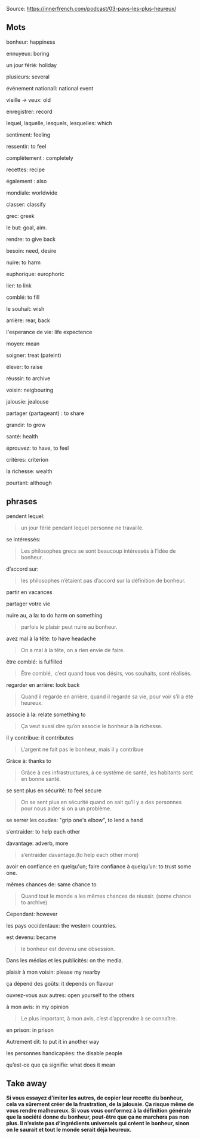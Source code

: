 Source: https://innerfrench.com/podcast/03-pays-les-plus-heureux/

## Mots

bonheur: happiness

ennuyeux: boring

un jour férié: holiday

plusieurs: several

événement nationall: national event

vieille -> veux: old

enregistrer: record

lequel, laquelle, lesquels, lesquelles: which

sentiment: feeling

ressentir: to feel

complètement : completely

recettes: recipe

également : also

mondiale: worldwide

classer: classify

grec: greek

le but: goal, aim.

rendre: to give back

besoin: need, desire

nuire: to harm

euphorique: europhoric

lier: to link

comblé: to fill

le souhait: wish

arrière: rear, back

l'esperance de vie: life expectence

moyen: mean

soigner: treat (pateint)

élever: to raise

réussir: to archive

voisin: neigbouring

jalousie: jealouse

partager (partageant) : to share 

grandir: to grow

santé: health

éprouvez: to have, to feel

critères: criterion

la richesse: wealth

pourtant: although

## phrases

pendent lequel:

>  un jour férié pendant lequel personne ne travaille.

se intéressés:

> Les philosophes grecs se sont beaucoup intéressés à l’idée de bonheur.

d’accord sur:

> les philosophes n’étaient pas d’accord sur la définition de bonheur.

partir en vacances

partager votre vie

nuire au, a la: to do harm on something

> parfois le plaisir peut nuire au bonheur.

avez mal à la tête: to have headache

> On a mal à la tête, on a rien envie de faire.

être comblé: is fulfilled

> Être comblé,  c’est quand tous vos désirs, vos souhaits, sont réalisés.

regarder en arrière: look back 

> Quand il regarde en arrière, quand il regarde sa vie, pour voir s’il a été heureux.

associe à la: relate something to
    
> Ça veut aussi dire qu’on associe le bonheur à la richesse.

il y contribue: it contributes

> L’argent ne fait pas le bonheur, mais il y contribue

Grâce à: thanks to

> Grâce à ces infrastructures, à ce système de santé, les habitants sont en bonne santé.

se sent plus en sécurité: to feel secure

> On se sent plus en sécurité quand on sait qu’il y a des personnes pour nous aider si on a un problème. 

se serrer les coudes: "grip one's elbow", to lend a hand

s’entraider: to help each other

davantage: adverb, more

> s’entraider davantage.(to help each other more)

avoir en confiance en quelqu'un; faire confiance à quelqu’un: to trust some one.

mêmes chances de: same chance to

> Quand tout le monde a les mêmes chances de réussir. (some chance to archive)

Cependant: however

les pays occidentaux: the western countries.

est devenu: became

> le bonheur est devenu une obsession.

Dans les médias et les publicités: on the media.

plaisir à mon voisin: please my nearby

ça dépend des goûts: it depends on flavour

ouvrez-vous aux autres: open yourself to the others

à mon avis: in my opinion

> Le plus important, à mon avis, c’est d’apprendre à se connaître. 

en prison: in prison

Autrement dit: to put it in another way

les personnes handicapées: the disable people

qu’est-ce que ça signifie: what does it mean

## Take away

**Si vous essayez d’imiter les autres, de copier leur recette du bonheur, cela va sûrement créer de la frustration, de la jalousie. Ça risque même de vous rendre malheureux. Si vous vous conformez à la définition générale que la société donne du bonheur, peut-être que ça ne marchera pas non plus. Il n’existe pas d’ingrédients universels qui créent le bonheur, sinon on le saurait et tout le monde serait déjà heureux.**


